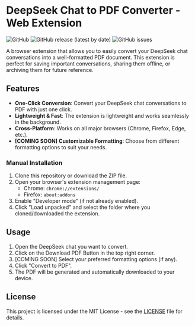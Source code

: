# DeepSeek Chat to PDF Converter - Web Extension

![GitHub](https://img.shields.io/github/license/Samxel/deepseek-to-pdf)
![GitHub release (latest by date)](https://img.shields.io/github/v/release/Samxel/deepseek-to-pdf)
![GitHub issues](https://img.shields.io/github/issues/Samxel/deepseek-to-pdf)

A browser extension that allows you to easily convert your DeepSeek chat conversations into a well-formatted PDF document. This extension is perfect for saving important conversations, sharing them offline, or archiving them for future reference.

## Features

- **One-Click Conversion**: Convert your DeepSeek chat conversations to PDF with just one click.
- **Lightweight & Fast**: The extension is lightweight and works seamlessly in the background.
- **Cross-Platform**: Works on all major browsers (Chrome, Firefox, Edge, etc.).
- **[COMING SOON] Customizable Formatting**: Choose from different formatting options to suit your needs.

### Manual Installation

1. Clone this repository or download the ZIP file.
2. Open your browser's extension management page:
   - Chrome: `chrome://extensions/`
   - Firefox: `about:addons`
3. Enable "Developer mode" (if not already enabled).
4. Click "Load unpacked" and select the folder where you cloned/downloaded the extension.

## Usage

1. Open the DeepSeek chat you want to convert.
2. Click on the Download PDF Button in the top right corner.
3. [COMING SOON] Select your preferred formatting options (if any).
4. Click "Convert to PDF".
5. The PDF will be generated and automatically downloaded to your device.

## License

This project is licensed under the MIT License - see the [LICENSE](LICENSE) file for details.
